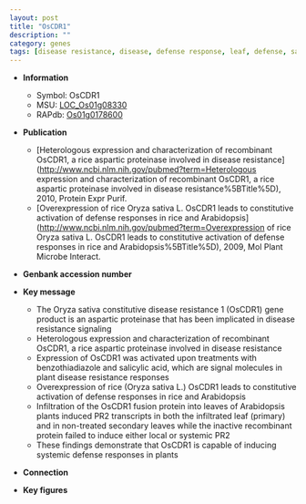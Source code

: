 ```yaml
---
layout: post
title: "OsCDR1"
description: ""
category: genes
tags: [disease resistance, disease, defense response, leaf, defense, salicylic acid]
---
```


* **Information**  
    + Symbol: OsCDR1  
    + MSU: [LOC_Os01g08330](http://rice.plantbiology.msu.edu/cgi-bin/ORF_infopage.cgi?orf=LOC_Os01g08330)  
    + RAPdb: [Os01g0178600](http://rapdb.dna.affrc.go.jp/viewer/gbrowse_details/irgsp1?name=Os01g0178600)  

* **Publication**  
    + [Heterologous expression and characterization of recombinant OsCDR1, a rice aspartic proteinase involved in disease resistance](http://www.ncbi.nlm.nih.gov/pubmed?term=Heterologous expression and characterization of recombinant OsCDR1, a rice aspartic proteinase involved in disease resistance%5BTitle%5D), 2010, Protein Expr Purif.
    + [Overexpression of rice Oryza sativa L. OsCDR1 leads to constitutive activation of defense responses in rice and Arabidopsis](http://www.ncbi.nlm.nih.gov/pubmed?term=Overexpression of rice Oryza sativa L. OsCDR1 leads to constitutive activation of defense responses in rice and Arabidopsis%5BTitle%5D), 2009, Mol Plant Microbe Interact.

* **Genbank accession number**  

* **Key message**  
    + The Oryza sativa constitutive disease resistance 1 (OsCDR1) gene product is an aspartic proteinase that has been implicated in disease resistance signaling
    + Heterologous expression and characterization of recombinant OsCDR1, a rice aspartic proteinase involved in disease resistance
    + Expression of OsCDR1 was activated upon treatments with benzothiadiazole and salicylic acid, which are signal molecules in plant disease resistance responses
    + Overexpression of rice (Oryza sativa L.) OsCDR1 leads to constitutive activation of defense responses in rice and Arabidopsis
    + Infiltration of the OsCDR1 fusion protein into leaves of Arabidopsis plants induced PR2 transcripts in both the infiltrated leaf (primary) and in non-treated secondary leaves while the inactive recombinant protein failed to induce either local or systemic PR2
    + These findings demonstrate that OsCDR1 is capable of inducing systemic defense responses in plants

* **Connection**  

* **Key figures**  


